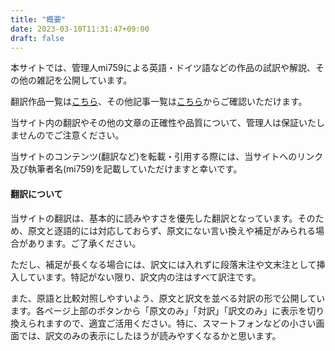 ```yaml
---
title: "概要"
date: 2023-03-10T11:31:47+09:00
draft: false
---
```


本サイトでは、管理人mi759による英語・ドイツ語などの作品の試訳や解説、その他の雑記を公開しています。

翻訳作品一覧は[こちら](/translations/list)、その他記事一覧は[こちら](/posts)からご確認いただけます。

当サイト内の翻訳やその他の文章の正確性や品質について、管理人は保証いたしませんのでご注意ください。

当サイトのコンテンツ(翻訳など)を転載・引用する際には、当サイトへのリンク及び執筆者名(mi759)を記載していただけますと幸いです。

#### 翻訳について

当サイトの翻訳は、基本的に読みやすさを優先した翻訳となっています。そのため、原文と逐語的には対応しておらず、原文にない言い換えや補足がみられる場合があります。ご了承ください。

ただし、補足が長くなる場合には、訳文には入れずに段落末注や文末注として挿入しています。特記がない限り、訳文内の注はすべて訳注です。

また、原語と比較対照しやすいよう、原文と訳文を並べる対訳の形で公開しています。各ページ上部のボタンから「原文のみ」「対訳」「訳文のみ」に表示を切り換えられますので、適宜ご活用ください。特に、スマートフォンなどの小さい画面では、訳文のみの表示にしたほうが読みやすくなるかと思います。